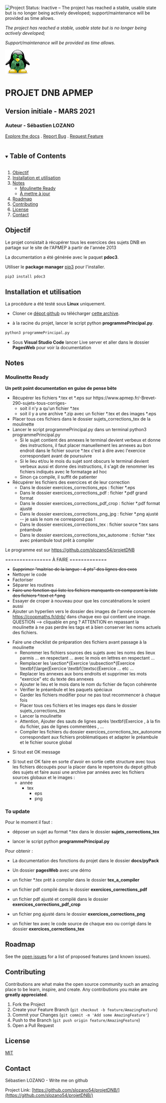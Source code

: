 <!-- ![Work in progress](http://www.repostatus.org/badges/latest/wip.svg) -->
![Project Status: Inactive – The project has reached a stable, usable state but is no longer being actively developed; support/maintenance will be provided as time allows.](https://www.repostatus.org/badges/latest/inactive.svg)

_The project has reached a stable, usable state but is no longer being actively developed;_

_Support/maintenance will be provided as time allows._


<!-- PROJECT LOGO -->
<p text-align="center">
  <a href="https://github.com/slozano54/projetDNB">
    <img src="images/logo.png" alt="Logo" width="80" height="80">
  </a>

  <h1 text-align="center">PROJET DNB APMEP</h1>
  <h2 text-align="center"> Version initiale - MARS 2021</h2>
  <h3 text-align="center">Auteur - Sébastien LOZANO</h3>

  <p text-align="center">
    <a href="https://github.com/slozano54/projetDNB">Explore the docs</a>
    .    
    <a href="https://github.com/slozano54/projetDNB/issues">Report Bug</a>    
    .
    <a href="https://github.com/slozano54/projetDNB/issues">Request Feature</a>
  </p>
</p>


<!-- TABLE OF CONTENTS -->
<details open="open">
  <summary><h2 style="display: inline-block">Table of Contents</h2></summary>
  <ol>
    <li>
      <a href="#objectif">Objectif</a>
    </li>
    <li>
      <a href="#installation-et-utilisation">Installation et utilisation</a>
    </li>
    <li>
      <a href="#notes">Notes</a>
      <ul>
        <li><a href="#moulinette-ready">Moulinette Ready</a></li>
        <li><a href="#to-update">À mettre à jour</a></li>
      </ul>
    </li>
    <li><a href="#roadmap">Roadmap</a></li>
    <li><a href="#contributing">Contributing</a></li>
    <li><a href="#license">License</a></li>
    <li><a href="#contact">Contact</a></li>    
  </ol>
</details>

## Objectif
Le projet consistait à récupérer tous les exercices des sujets DNB en partage sur le site de l'APMEP à partir de l'année 2013

La documentation a été générée avec le paquet **pdoc3**.

Utiliser le **package manager** [pip3](https://pip.pypa.io/en/stable/) pour l'installer.

```bash
pip3 install pdoc3
```

## Installation et utilisation
    
La procédure a été testé sous **Linux** uniquement.

* Cloner ce [dépot github](https://github.com/slozano54/projetDNB) ou télécharger [cette archive](https://github.com/slozano54/projetDNB/archive/master.zip).


* à la racine du projet, lancer le script python **programmePrincipal.py**.

```bash
python3 programmePrincipal.py
```

* Sous **Visual Studio Code** lancer Live server et aller dans le dossier **PagesWeb** pour voir la documentation
    
## Notes

### Moulinette Ready 

**Un petit point documentation en guise de pense bête**

<ul>
<li> Récupérer les fichiers *.tex et *.eps sur https://www.apmep.fr/-Brevet-290-sujets-tous-corriges-
<ul>
<li>soit il n'y a qu'un fichier *.tex </li>
<li>soit il y a une archive *.zip avec un fichier *.tex et des images *.eps</li>
</ul>
<li>Placer tous ces fichiers dans le dossier sujets_corrections_tex de la moulinette</li>
<li>Lancer le script programmePrincipal.py dans un terminal python3 programmePrincipal.py
<ul>
<li>Si le sujet contient des annexes le terminal devient verbeux et donne des instructions, il faut placer manuellement les annexes au bon endroit dans le fichier source *.tex c'est à dire avec l'exercice correspondant avant de poursuivre</li>
<li>Si le lieu et/ou le mois du sujet sont obscurs le terminal devient verbeux aussi et donne des instructions, il s'agit de renommer les fichiers indiqués avec le formatage ad hoc</li>
<li>Sinon ça compile, il suffit de patienter</li>
</ul>
<li>Récupérer les fichiers des exercices et de leur correction 
<ul>
<li>Dans le dossier exercices_corrections_eps : fichier *.eps</li>
<li>Dans le dossier exercices_corrections_pdf : fichier *.pdf grand format</li>
<li>Dans le dossier exercices_corrections_pdf_crop : fichier *.pdf format ajusté</li>
<li>Dans le dossier exercices_corrections_png_jpg : fichier *.png ajusté -- je sais le nom ne correspond pas !</li>
<li>Dans le dossier exercices_corrections_tex : fichier source *.tex sans préambule</li>
<li>Dans le dossier exercices_corrections_tex_autonome : fichier *.tex avec préambule tout prêt à compiler</li>
</ul>
</li>
</ul>

Le programme est sur https://github.com/slozano54/projetDNB

================ À FAIRE =============

* ~~Supprimer “maitrise de la langue : 4 pts” des lignes des exos~~
* Nettoyer le code
* Factoriser
* Séparer les routines
* ~~Faire une fonction qui liste les fichiers manquants en comparant la liste des fichiers *.text et *.png~~
* Essayer de croper à nouveau pour que les concaténations le soient aussi
* Ajouter un hyperlien vers le dossier des images de l'année concernée https://coopmaths.fr/dnb/ dans chaque exo qui contient une image. QUESTION --> cliquable en png ? ATTENTION en repassant la moulinette à ne pas perdre les tags et à bien conserver les noms actuels des fichiers.
<ul>
<li>Faire une checklist de préparation des fichiers avant passage à la moulinette
<ul>
<li>Renommer les fichiers sources des sujets avec les noms des lieux parmis ... en respectant ... avec le mois en lettres en respectant ...</li>
<li>Remplacer les \section*{Exercice   \subsection*{Exercice  \textbf{\large{Exercice  \textbf{\textsc{Exercice ... etc ...</li>
<li>Replacer les annexes aux bons endroits et supprimer les mots "exercice" etc du texte des annexes</li>
<li>Ajouter le lieu et le mois dans le nom du fichier de façon cohérente</li>
<li>Vérifier le préambule et les paquets spéciaux</li>
<li>Garder les fichiers modifier pour ne pas tout recommencer à chaque fois</li>
<li>Placer tous ces fichiers et les images eps dans le dossier sujets_corrections_tex</li>
<li>Lancer la moulinette</li>
<li>Attention, Ajouter des sauts de lignes après \textbf{Exercice , à la fin du fichier, pas de lignes commentées , ...
<li>Compiler les fichiers du dossier exercices_corrections_tex_autonome correspondant aux fichiers problématiques et adapter le préambule et le fichier source global</li>
</ul>
</li>
</ul>

* Si tout est OK message
<ul>
    <li>Si tout est OK faire en sorte d'avoir en sortie cette structure avec tous les fichiers découpés pour la placer dans le repertoire du depot github des sujets et faire aussi une archive par années avec les fichiers sources globaux et le images :
    <ul>
        <li>année
        <ul>
            <li>tex
            <ul>
                <li>eps</li>
                <li>png</li>
            </ul>
            </li>
        </ul>
        </li>
    </ul>
    </li>
</ul>


### To update

Pour le moment il faut :

* déposer un sujet au format *.tex dans le dossier **sujets_corrections_tex**

* lancer le script python **programmePrincipal.py**

Pour obtenir :

* La documentation des fonctions du projet dans le dossier **docs/pyPack**

* Un dossier **pagesWeb** avec une démo 

* un fichier *.tex prêt à compiler dans le dossier **tex_a_compiler**

* un fichier pdf compilé dans le dossier **exercices_corrections_pdf**

* un fichier pdf ajusté et compilé dans le dossier **exercices_corrections_pdf_crop**

* un fichier png ajusté dans le dossier **exercices_corrections_png**

* un fichier tex avec le code source de chaque exo ou corrigé dans le dossier **exercices_corrections_tex**


<!-- ROADMAP -->

## Roadmap

See the [open issues](https://github.com/slozano54/projetDNB/issues) for a list of proposed features (and known issues).

<!-- CONTRIBUTING -->
## Contributing

Contributions are what make the open source community such an amazing place to be learn, inspire, and create. Any contributions you make are **greatly appreciated**.

1. Fork the Project
2. Create your Feature Branch (`git checkout -b feature/AmazingFeature`)
3. Commit your Changes (`git commit -m 'Add some AmazingFeature'`)
4. Push to the Branch (`git push origin feature/AmazingFeature`)
5. Open a Pull Request



<!-- LICENSE -->
## License

[MIT](https://choosealicense.com/licenses/mit/)

<!-- CONTACT -->
## Contact

Sébastien LOZANO - Write me on github

Project Link: [https://github.com/slozano54/projetDNB/](https://github.com/slozano54/projetDNB/)
